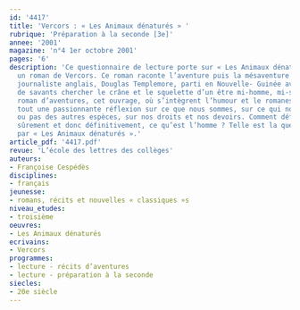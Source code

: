 ```yaml
---
id: '4417'
title: 'Vercors : « Les Animaux dénaturés » '
rubrique: 'Préparation à la seconde [3e]'
annee: '2001'
magazine: 'n°4 1er octobre 2001'
pages: '6'
description: 'Ce questionnaire de lecture porte sur « Les Animaux dénaturés » (1952),
  un roman de Vercors. Ce roman raconte l’aventure puis la mésaventure d’un jeune
  journaliste anglais, Douglas Templemore, parti en Nouvelle- Guinée avec une équipe
  de savants chercher le crâne et le squelette d’un être mi-homme, mi-singe. Véritable
  roman d’aventures, cet ouvrage, où s’intègrent l’humour et le romanesque, est avant
  tout une passionnante réflexion sur ce que nous sommes, sur ce qui nous distingue
  ou pas des autres espèces, sur nos droits et nos devoirs. Comment définir précisément,
  sûrement et donc définitivement, ce qu’est l’homme ? Telle est la question soulevée
  par « Les Animaux dénaturés ».'
article_pdf: '4417.pdf'
revue: 'L’école des lettres des collèges'
auteurs:
- Françoise Cespédès
disciplines:
- français
jeunesse:
- romans, récits et nouvelles « classiques »s
niveau_etudes:
- troisième
oeuvres:
- Les Animaux dénaturés
ecrivains:
- Vercors
programmes:
- lecture - récits d’aventures
- lecture - préparation à la seconde
siecles:
- 20e siècle
---
```

